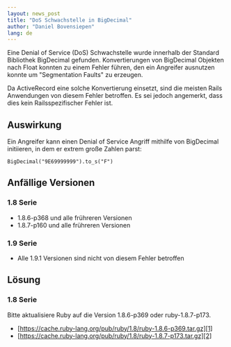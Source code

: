```yaml
---
layout: news_post
title: "DoS Schwachstelle in BigDecimal"
author: "Daniel Bovensiepen"
lang: de
---
```


Eine Denial of Service (DoS) Schwachstelle wurde innerhalb der Standard
Bibliothek BigDecimal gefunden. Konvertierungen von BigDecimal Objekten
nach Float konnten zu einem Fehler führen, den ein Angreifer ausnutzen
konnte um \"Segmentation Faults\" zu erzeugen.

Da ActiveRecord eine solche Konvertierung einsetzt, sind die meisten
Rails Anwendungen von diesem Fehler betroffen. Es sei jedoch angemerkt,
dass dies kein Railsspezifischer Fehler ist.

## Auswirkung

Ein Angreifer kann einen Denial of Service Angriff mithilfe von
BigDecimal initiieren, in dem er extrem große Zahlen parst:


    BigDecimal("9E69999999").to_s("F")

## Anfällige Versionen

### 1.8 Serie

* 1\.8.6-p368 und alle frühreren Versionen
* 1\.8.7-p160 und alle frühreren Versionen

### 1.9 Serie

* Alle 1.9.1 Versionen sind nicht von diesem Fehler betroffen

## Lösung

### 1.8 Serie

Bitte aktualisiere Ruby auf die Version 1.8.6-p369 oder ruby-1.8.7-p173.

* [https://cache.ruby-lang.org/pub/ruby/1.8/ruby-1.8.6-p369.tar.gz][1]
* [https://cache.ruby-lang.org/pub/ruby/1.8/ruby-1.8.7-p173.tar.gz][2]



[1]: https://cache.ruby-lang.org/pub/ruby/1.8/ruby-1.8.6-p369.tar.gz
[2]: https://cache.ruby-lang.org/pub/ruby/1.8/ruby-1.8.7-p173.tar.gz
